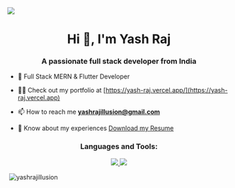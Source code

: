 <img src="https://raw.githubusercontent.com/lionelsamrat10/lionelsamrat10/main/header_.png" />
<h1 align="center">Hi 👋, I'm Yash Raj</h1>
<h3 align="center">A passionate full stack developer from India</h3>

- 🌱 Full Stack MERN & Flutter Developer

- 👨‍💻  Check out my portfolio at [https://yash-raj.vercel.app/](https://yash-raj.vercel.app)

- 📫 How to reach me **yashrajillusion@gmail.com**

- 📄 Know about my experiences [Download my Resume](https://drive.google.com/file/d/1Lhw6RFvXQACFIVdGAb2fQrDABixtCYnm/view)

<h3 align="center">Languages and Tools:</h3>
<p align="center">
  <a href="https://skillicons.dev">
    <img src="https://skillicons.dev/icons?i=js,ts,nodejs,dart,java,react,next,flutter,mui,redux" />
  </a>
  <a href="https://skillicons.dev">
    <img src="https://skillicons.dev/icons?i=express,spring,mongodb,mysql,firebase,redis,docker,kubernetes,aws,linux" />
  </a>
</p>

<p>&nbsp;<img align="center" src="https://github-readme-stats-sigma-five.vercel.app/api?username=yashrajillusion&show_icons=true&locale=en" alt="yashrajillusion" /></p>
